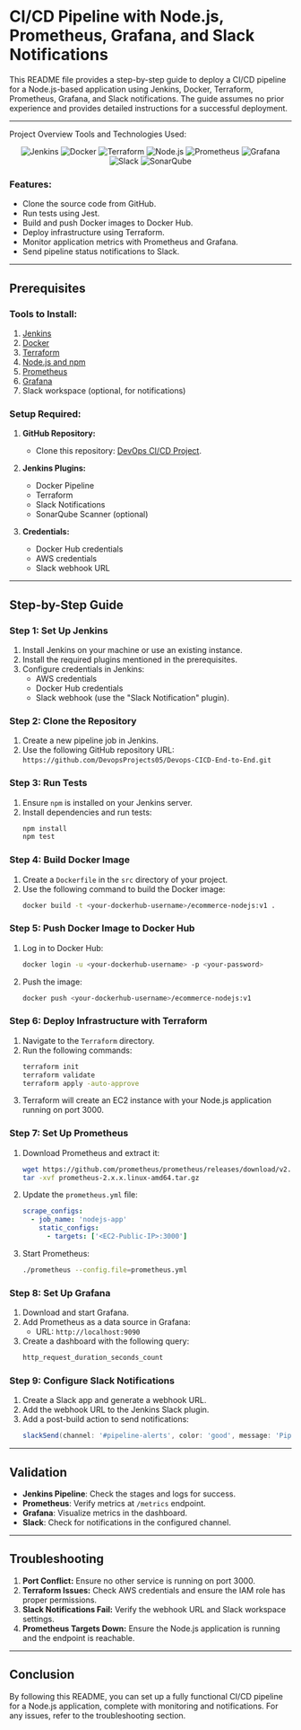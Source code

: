 # CI/CD Pipeline with Node.js, Prometheus, Grafana, and Slack Notifications

This README file provides a step-by-step guide to deploy a CI/CD pipeline for a Node.js-based application using Jenkins, Docker, Terraform, Prometheus, Grafana, and Slack notifications. The guide assumes no prior experience and provides detailed instructions for a successful deployment.

---

Project Overview
Tools and Technologies Used:
<p align="center"> <img src="https://img.icons8.com/color/48/000000/jenkins.png" alt="Jenkins" title="Jenkins"/> <img src="https://img.icons8.com/color/48/000000/docker.png" alt="Docker" title="Docker"/> <img src="https://img.icons8.com/color/48/000000/terraform.png" alt="Terraform" title="Terraform"/> <img src="https://img.icons8.com/color/48/000000/nodejs.png" alt="Node.js" title="Node.js"/> <img src="https://img.icons8.com/color/48/000000/prometheus-app.png" alt="Prometheus" title="Prometheus"/> <img src="https://img.icons8.com/color/48/000000/grafana.png" alt="Grafana" title="Grafana"/> <img src="https://img.icons8.com/color/48/000000/slack-new.png" alt="Slack" title="Slack"/> <img src="https://img.icons8.com/color/48/000000/sonarqube.png" alt="SonarQube" title="SonarQube"/> </p>

### Features:
- Clone the source code from GitHub.
- Run tests using Jest.
- Build and push Docker images to Docker Hub.
- Deploy infrastructure using Terraform.
- Monitor application metrics with Prometheus and Grafana.
- Send pipeline status notifications to Slack.

---

## Prerequisites

### Tools to Install:
1. [Jenkins](https://www.jenkins.io/)
2. [Docker](https://www.docker.com/)
3. [Terraform](https://www.terraform.io/)
4. [Node.js and npm](https://nodejs.org/)
5. [Prometheus](https://prometheus.io/)
6. [Grafana](https://grafana.com/)
7. Slack workspace (optional, for notifications)

### Setup Required:
1. **GitHub Repository:**
   - Clone this repository: [DevOps CI/CD Project](https://github.com/DevopsProjects05/Devops-CICD-End-to-End.git).

2. **Jenkins Plugins:**
   - Docker Pipeline
   - Terraform
   - Slack Notifications
   - SonarQube Scanner (optional)

3. **Credentials:**
   - Docker Hub credentials
   - AWS credentials
   - Slack webhook URL

---

## Step-by-Step Guide

### Step 1: Set Up Jenkins
1. Install Jenkins on your machine or use an existing instance.
2. Install the required plugins mentioned in the prerequisites.
3. Configure credentials in Jenkins:
   - AWS credentials
   - Docker Hub credentials
   - Slack webhook (use the "Slack Notification" plugin).

### Step 2: Clone the Repository
1. Create a new pipeline job in Jenkins.
2. Use the following GitHub repository URL:
   `https://github.com/DevopsProjects05/Devops-CICD-End-to-End.git`

### Step 3: Run Tests
1. Ensure `npm` is installed on your Jenkins server.
2. Install dependencies and run tests:
   ```bash
   npm install
   npm test
   ```

### Step 4: Build Docker Image
1. Create a `Dockerfile` in the `src` directory of your project.
2. Use the following command to build the Docker image:
   ```bash
   docker build -t <your-dockerhub-username>/ecommerce-nodejs:v1 .
   ```

### Step 5: Push Docker Image to Docker Hub
1. Log in to Docker Hub:
   ```bash
   docker login -u <your-dockerhub-username> -p <your-password>
   ```
2. Push the image:
   ```bash
   docker push <your-dockerhub-username>/ecommerce-nodejs:v1
   ```

### Step 6: Deploy Infrastructure with Terraform
1. Navigate to the `Terraform` directory.
2. Run the following commands:
   ```bash
   terraform init
   terraform validate
   terraform apply -auto-approve
   ```
3. Terraform will create an EC2 instance with your Node.js application running on port 3000.

### Step 7: Set Up Prometheus
1. Download Prometheus and extract it:
   ```bash
   wget https://github.com/prometheus/prometheus/releases/download/v2.x.x/prometheus-2.x.x.linux-amd64.tar.gz
   tar -xvf prometheus-2.x.x.linux-amd64.tar.gz
   ```
2. Update the `prometheus.yml` file:
   ```yaml
   scrape_configs:
     - job_name: 'nodejs-app'
       static_configs:
         - targets: ['<EC2-Public-IP>:3000']
   ```
3. Start Prometheus:
   ```bash
   ./prometheus --config.file=prometheus.yml
   ```

### Step 8: Set Up Grafana
1. Download and start Grafana.
2. Add Prometheus as a data source in Grafana:
   - URL: `http://localhost:9090`
3. Create a dashboard with the following query:
   ```bash
   http_request_duration_seconds_count
   ```

### Step 9: Configure Slack Notifications
1. Create a Slack app and generate a webhook URL.
2. Add the webhook URL to the Jenkins Slack plugin.
3. Add a post-build action to send notifications:
   ```groovy
   slackSend(channel: '#pipeline-alerts', color: 'good', message: 'Pipeline completed successfully!')
   ```

---

## Validation
- **Jenkins Pipeline**: Check the stages and logs for success.
- **Prometheus**: Verify metrics at `/metrics` endpoint.
- **Grafana**: Visualize metrics in the dashboard.
- **Slack**: Check for notifications in the configured channel.

---

## Troubleshooting
1. **Port Conflict:** Ensure no other service is running on port 3000.
2. **Terraform Issues:** Check AWS credentials and ensure the IAM role has proper permissions.
3. **Slack Notifications Fail:** Verify the webhook URL and Slack workspace settings.
4. **Prometheus Targets Down:** Ensure the Node.js application is running and the endpoint is reachable.

---

## Conclusion
By following this README, you can set up a fully functional CI/CD pipeline for a Node.js application, complete with monitoring and notifications. For any issues, refer to the troubleshooting section.

